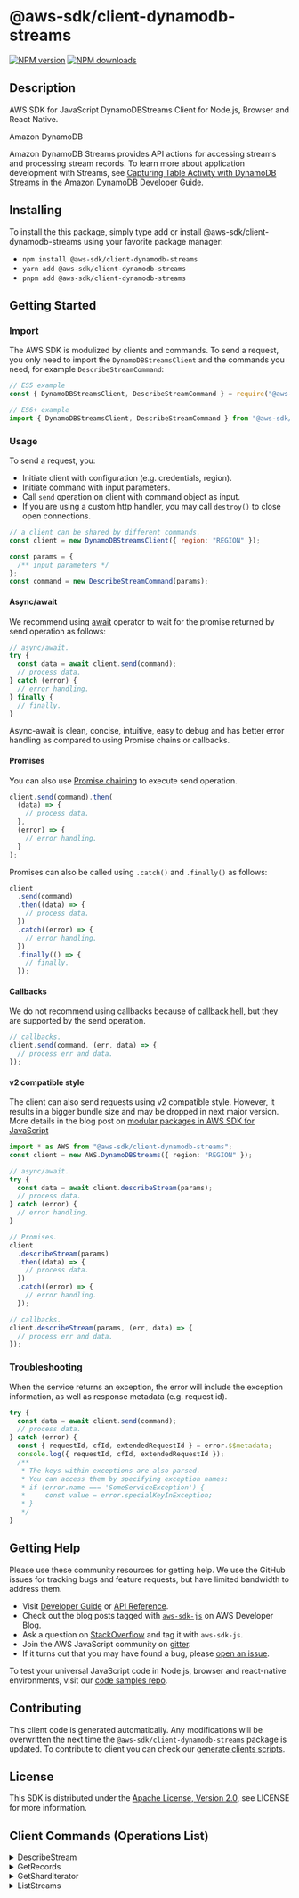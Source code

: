 <!-- generated file, do not edit directly -->

# @aws-sdk/client-dynamodb-streams

[![NPM version](https://img.shields.io/npm/v/@aws-sdk/client-dynamodb-streams/latest.svg)](https://www.npmjs.com/package/@aws-sdk/client-dynamodb-streams)
[![NPM downloads](https://img.shields.io/npm/dm/@aws-sdk/client-dynamodb-streams.svg)](https://www.npmjs.com/package/@aws-sdk/client-dynamodb-streams)

## Description

AWS SDK for JavaScript DynamoDBStreams Client for Node.js, Browser and React Native.

<fullname>Amazon DynamoDB</fullname>

<p>Amazon DynamoDB Streams provides API actions for accessing streams and processing
stream records. To learn more about application development with Streams, see <a href="https://docs.aws.amazon.com/amazondynamodb/latest/developerguide/Streams.html">Capturing
Table Activity with DynamoDB Streams</a> in the Amazon DynamoDB Developer
Guide.</p>

## Installing

To install the this package, simply type add or install @aws-sdk/client-dynamodb-streams
using your favorite package manager:

- `npm install @aws-sdk/client-dynamodb-streams`
- `yarn add @aws-sdk/client-dynamodb-streams`
- `pnpm add @aws-sdk/client-dynamodb-streams`

## Getting Started

### Import

The AWS SDK is modulized by clients and commands.
To send a request, you only need to import the `DynamoDBStreamsClient` and
the commands you need, for example `DescribeStreamCommand`:

```js
// ES5 example
const { DynamoDBStreamsClient, DescribeStreamCommand } = require("@aws-sdk/client-dynamodb-streams");
```

```ts
// ES6+ example
import { DynamoDBStreamsClient, DescribeStreamCommand } from "@aws-sdk/client-dynamodb-streams";
```

### Usage

To send a request, you:

- Initiate client with configuration (e.g. credentials, region).
- Initiate command with input parameters.
- Call `send` operation on client with command object as input.
- If you are using a custom http handler, you may call `destroy()` to close open connections.

```js
// a client can be shared by different commands.
const client = new DynamoDBStreamsClient({ region: "REGION" });

const params = {
  /** input parameters */
};
const command = new DescribeStreamCommand(params);
```

#### Async/await

We recommend using [await](https://developer.mozilla.org/en-US/docs/Web/JavaScript/Reference/Operators/await)
operator to wait for the promise returned by send operation as follows:

```js
// async/await.
try {
  const data = await client.send(command);
  // process data.
} catch (error) {
  // error handling.
} finally {
  // finally.
}
```

Async-await is clean, concise, intuitive, easy to debug and has better error handling
as compared to using Promise chains or callbacks.

#### Promises

You can also use [Promise chaining](https://developer.mozilla.org/en-US/docs/Web/JavaScript/Guide/Using_promises#chaining)
to execute send operation.

```js
client.send(command).then(
  (data) => {
    // process data.
  },
  (error) => {
    // error handling.
  }
);
```

Promises can also be called using `.catch()` and `.finally()` as follows:

```js
client
  .send(command)
  .then((data) => {
    // process data.
  })
  .catch((error) => {
    // error handling.
  })
  .finally(() => {
    // finally.
  });
```

#### Callbacks

We do not recommend using callbacks because of [callback hell](http://callbackhell.com/),
but they are supported by the send operation.

```js
// callbacks.
client.send(command, (err, data) => {
  // process err and data.
});
```

#### v2 compatible style

The client can also send requests using v2 compatible style.
However, it results in a bigger bundle size and may be dropped in next major version. More details in the blog post
on [modular packages in AWS SDK for JavaScript](https://aws.amazon.com/blogs/developer/modular-packages-in-aws-sdk-for-javascript/)

```ts
import * as AWS from "@aws-sdk/client-dynamodb-streams";
const client = new AWS.DynamoDBStreams({ region: "REGION" });

// async/await.
try {
  const data = await client.describeStream(params);
  // process data.
} catch (error) {
  // error handling.
}

// Promises.
client
  .describeStream(params)
  .then((data) => {
    // process data.
  })
  .catch((error) => {
    // error handling.
  });

// callbacks.
client.describeStream(params, (err, data) => {
  // process err and data.
});
```

### Troubleshooting

When the service returns an exception, the error will include the exception information,
as well as response metadata (e.g. request id).

```js
try {
  const data = await client.send(command);
  // process data.
} catch (error) {
  const { requestId, cfId, extendedRequestId } = error.$$metadata;
  console.log({ requestId, cfId, extendedRequestId });
  /**
   * The keys within exceptions are also parsed.
   * You can access them by specifying exception names:
   * if (error.name === 'SomeServiceException') {
   *     const value = error.specialKeyInException;
   * }
   */
}
```

## Getting Help

Please use these community resources for getting help.
We use the GitHub issues for tracking bugs and feature requests, but have limited bandwidth to address them.

- Visit [Developer Guide](https://docs.aws.amazon.com/sdk-for-javascript/v3/developer-guide/welcome.html)
  or [API Reference](https://docs.aws.amazon.com/AWSJavaScriptSDK/v3/latest/index.html).
- Check out the blog posts tagged with [`aws-sdk-js`](https://aws.amazon.com/blogs/developer/tag/aws-sdk-js/)
  on AWS Developer Blog.
- Ask a question on [StackOverflow](https://stackoverflow.com/questions/tagged/aws-sdk-js) and tag it with `aws-sdk-js`.
- Join the AWS JavaScript community on [gitter](https://gitter.im/aws/aws-sdk-js-v3).
- If it turns out that you may have found a bug, please [open an issue](https://github.com/aws/aws-sdk-js-v3/issues/new/choose).

To test your universal JavaScript code in Node.js, browser and react-native environments,
visit our [code samples repo](https://github.com/aws-samples/aws-sdk-js-tests).

## Contributing

This client code is generated automatically. Any modifications will be overwritten the next time the `@aws-sdk/client-dynamodb-streams` package is updated.
To contribute to client you can check our [generate clients scripts](https://github.com/aws/aws-sdk-js-v3/tree/main/scripts/generate-clients).

## License

This SDK is distributed under the
[Apache License, Version 2.0](http://www.apache.org/licenses/LICENSE-2.0),
see LICENSE for more information.

## Client Commands (Operations List)

<details>
<summary>
DescribeStream
</summary>

[Command API Reference](https://docs.aws.amazon.com/AWSJavaScriptSDK/v3/latest/clients/client-dynamodb-streams/classes/describestreamcommand.html) / [Input](https://docs.aws.amazon.com/AWSJavaScriptSDK/v3/latest/clients/client-dynamodb-streams/interfaces/describestreamcommandinput.html) / [Output](https://docs.aws.amazon.com/AWSJavaScriptSDK/v3/latest/clients/client-dynamodb-streams/interfaces/describestreamcommandoutput.html)

</details>
<details>
<summary>
GetRecords
</summary>

[Command API Reference](https://docs.aws.amazon.com/AWSJavaScriptSDK/v3/latest/clients/client-dynamodb-streams/classes/getrecordscommand.html) / [Input](https://docs.aws.amazon.com/AWSJavaScriptSDK/v3/latest/clients/client-dynamodb-streams/interfaces/getrecordscommandinput.html) / [Output](https://docs.aws.amazon.com/AWSJavaScriptSDK/v3/latest/clients/client-dynamodb-streams/interfaces/getrecordscommandoutput.html)

</details>
<details>
<summary>
GetShardIterator
</summary>

[Command API Reference](https://docs.aws.amazon.com/AWSJavaScriptSDK/v3/latest/clients/client-dynamodb-streams/classes/getsharditeratorcommand.html) / [Input](https://docs.aws.amazon.com/AWSJavaScriptSDK/v3/latest/clients/client-dynamodb-streams/interfaces/getsharditeratorcommandinput.html) / [Output](https://docs.aws.amazon.com/AWSJavaScriptSDK/v3/latest/clients/client-dynamodb-streams/interfaces/getsharditeratorcommandoutput.html)

</details>
<details>
<summary>
ListStreams
</summary>

[Command API Reference](https://docs.aws.amazon.com/AWSJavaScriptSDK/v3/latest/clients/client-dynamodb-streams/classes/liststreamscommand.html) / [Input](https://docs.aws.amazon.com/AWSJavaScriptSDK/v3/latest/clients/client-dynamodb-streams/interfaces/liststreamscommandinput.html) / [Output](https://docs.aws.amazon.com/AWSJavaScriptSDK/v3/latest/clients/client-dynamodb-streams/interfaces/liststreamscommandoutput.html)

</details>
